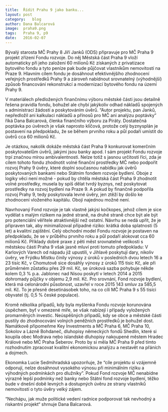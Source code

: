 ```yaml
---
title:	Řídit Prahu 9 jako banku...
layout:	post
category:	blog
author:	Dana Balcarová
image:	praha9.png
tags:	Praha 9, p9
date:	2016-02-07
---
```


Bývalý starosta MČ Prahy 8 Jiří Janků (ODS) připravuje pro MČ Praha 9 projekt zřízení Fondu rozvoje. Do něj Městská část Praha 9 vloží automaticky při jeho založení 60 milionů Kč získaných z privatizace bytového fondu a tyto peníze pak bude půjčovat vlastníkům nemovitostí na Praze 9. Hlavním cílem fondu je dosáhnout efektivnějšího zhodnocení veřejných prostředků Prahy 9 a zároveň nabídnout srovnatelný (výhodnější) způsob financování rekonstrukcí a modernizací bytového fondu na území Prahy 9.

V materiálech předložených finančnímu výboru městské části jsou detailně řešena pravidla fondu, bohužel ale chybí jakýkoliv odhad nákladů spojených s administrací žádostí a poskytováním úvěrů. “Autor projektu, pan Janků, nepředložil ani kalkulaci nákladů a přínosů pro MČ ani analýzu poptávky” říká Dana Balcarová, členka finančního výboru za Piráty. Dostatečná poptávka po úvěrech je však naprosto klíčová, protože celý byznysplán je postavení na předpokladu, že se během prvního roku a půl podaří umístit do úvěrů cca 60 milionů Kč.

Je otázkou, nakolik dokáže městská část Praha 9 konkurovat komerčním poskytovatelům úvěrů, jakými jsou banky apod. I sám projekt Fondu rozvoje trpí značnou mírou ambivalentnosti. Nelze totiž s jasnou určitostí říci, zda je cílem tohoto fondu zhodnotit volné finanční prostředky MČ nebo podpořit rozvoj Prahy 9 úvěry, které doplní současnou nabídku jak úvěrů poskytovaných bankami nebo Státním fondem rozvoje bydlení. Oboje z logiky věci není možné - pokud by chtěla městská část Praha 9 zhodnotit volné prostředky, musela by spíš dělat tvrdý byznys, než poskytovat prostředky na rozvoj bydlení na Praze 9. A pokud by finančně podpořila rozvoj Prahy 9, tedy poskytovala levné úvěry, jen ztěží by došlo ke zhodnocení vloženého kapitálu. Obojí najednou možné není.

Navrhovaný Fond rozvoje je tak vlastně jakýsi kočkopes, jehož cílem je sice vydělat s malým rizikem na jedné straně, na druhé straně chce být ale být pro potenciální věřitele atraktivnější než ostatní. Návrhu se nedá upřít, že je připraven tak, aby minimalizoval případné riziko: krátká doba splatnosti (5 let) a kvalitní zajištění. Celý obchodní model Fondu rozvoje je postaven na předpokladu, že se v průběhu prvního roku a půl podaří alokovat cca 60 milionů Kč. Příklady dobré praxe z pěti měst srovnatelné velikosti s městskou částí Praha 9 však jasně mluví proti tomuto předpokladu: V Karlových Varech od nápadu již upustili, v Jihlavě poskytují dary, nikoliv úvěry, ve Frýdku Místku činily výnosy z úroků v posledních dvou letech 16 a 23 tisíc Kč, v Chomutově sice dosáhly výnosy z úroků 115 tisíc Kč, ale při průměrném zůstatku přes 29 mil. Kč, se úroková sazba pohybuje někde kolem 0,3 % p.a. Jablonec nad Nisou poskytl v letech 2014 a 2015 dohromady půjčky v objemu 2,9 mil. Kč. Pro srovnání, Fond rozvoje bydlení, která má celonárodní působnost, uzavřel v roce 2015 143 smluv za 585,5 mil. Kč. To je přesně desetinásobek toho, na co cílí MČ Praha 9 s 55 tisíci obyvatel (tj. 0,5 % české populace).

Kromě několika případů, kdy byla myšlenka Fondu rozvoje korunována úspěchem, byť v omezené míře, se však nabízejí i případy vyložených promarněných investic. Neúspěšných případů, kdy se obce a městské části pustily do zhodnocování volných peněžních prostředků je bohužel dost. Namátkově připomeňme Key Investments a MČ Praha 6, MČ Praha 10, Sokolov a Lázně Bohdaneč, dluhopisy německých fondů Shedlin, které si koupila obec Modrava nebo islandské dluhopisy nakoupené městem Hradec Králové nebo MČ Praha Šeberov.  Proto by si měla MČ Praha 9 před tímto rozhodnutím zpracovat kvalitní ekonomickou analýzu a nestavět na přáních a dojmech.

Ekonomka Lucie Sedmihradská upozorňuje, že “cíle projektu si vzájemně odporují, nelze dosáhnout vysokého výnosu při minimálním riziku a výhodných podmínkách pro dlužníky”. Pokud Fond rozvoje MČ nenabídne výrazně lepší podmínky než banky nebo Státní fond rozvoje bydlení, těžko bude v dnešní době levných a dostupných úvěru ze strany vlastníků nemovitostí o tyto úvěry velký zájem.

“Nechápu, jak muže politické vedení radnice podporovat tak nevhodný a riskantní projekt“  shrnuje Dana Balcarová.

